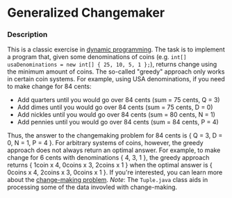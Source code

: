 # Generalized Changemaker

### Description

This is a classic exercise in [dynamic programming](https://en.wikipedia.org/wiki/Dynamic_programming). The task is to implement a program that, given some denominations of coins (e.g. `int[] usaDenominations = new int[] { 25, 10, 5, 1 };`), returns change using the minimum amount of coins. The so-called "greedy" approach only works in certain coin systems. For example, using USA denominations, if you need to make change for 84 cents:

- Add quarters until you would go over 84 cents (sum = 75 cents, Q = 3)
- Add dimes until you would go over 84 cents (sum = 75 cents, D = 0)
- Add nickles until you would go over 84 cents (sum = 80 cents, N = 1)
- Add pennies until you would go over 84 cents (sum = 84 cents, P = 4)

Thus, the answer to the changemaking problem for 84 cents is { Q = 3, D = 0, N = 1, P = 4 }.
For arbitrary systems of coins, however, the greedy approach does not always return an optimal answer. For example, to make change for 6 cents with denominations { 4, 3, 1 }, the greedy approach returns { 1coin x 4, 0coins x 3, 2coins x 1 } when the optimal answer is { 0coins x 4, 2coins x 3, 0coins x 1 }. If you're interested, you can learn more about the [change-making problem](https://en.wikipedia.org/wiki/Change-making_problem).
_Note_: The `Tuple.java` class aids in processing some of the data invovled with change-making.
